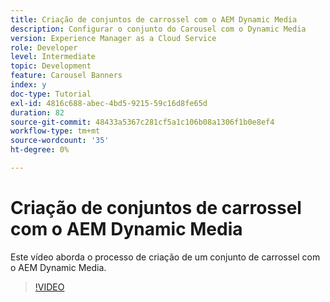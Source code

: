 ```yaml
---
title: Criação de conjuntos de carrossel com o AEM Dynamic Media
description: Configurar o conjunto do Carousel com o Dynamic Media
version: Experience Manager as a Cloud Service
role: Developer
level: Intermediate
topic: Development
feature: Carousel Banners
index: y
doc-type: Tutorial
exl-id: 4816c688-abec-4bd5-9215-59c16d8fe65d
duration: 82
source-git-commit: 48433a5367c281cf5a1c106b08a1306f1b0e8ef4
workflow-type: tm+mt
source-wordcount: '35'
ht-degree: 0%

---
```


# Criação de conjuntos de carrossel com o AEM Dynamic Media

Este vídeo aborda o processo de criação de um conjunto de carrossel com o AEM Dynamic Media.

>[!VIDEO](https://video.tv.adobe.com/v/335380?quality=12&learn=on)
